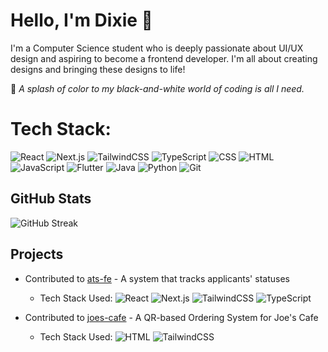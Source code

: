 # Hello, I'm Dixie 👋

I'm a Computer Science student who is deeply passionate about UI/UX design and aspiring to become a frontend developer. I'm all about creating designs and bringing these designs to life! 

🌈 *A splash of color to my black-and-white world of coding is all I need.*

# Tech Stack:
![React](https://img.shields.io/badge/React-20232A?style=for-the-badge&logo=react&logoColor=61DAFB)
![Next.js](https://img.shields.io/badge/Next.js-000000?style=for-the-badge&logo=nextdotjs&logoColor=white)
![TailwindCSS](https://img.shields.io/badge/Tailwind_CSS-38B2AC?style=for-the-badge&logo=tailwind-css&logoColor=white)
![TypeScript](https://img.shields.io/badge/TypeScript-3178C6?style=for-the-badge&logo=typescript&logoColor=white)
![CSS](https://img.shields.io/badge/CSS-1572B6?style=for-the-badge&logo=css3&logoColor=white)
![HTML](https://img.shields.io/badge/HTML-E34F26?style=for-the-badge&logo=html5&logoColor=white)
![JavaScript](https://img.shields.io/badge/JavaScript-323330?style=for-the-badge&logo=javascript&logoColor=f7df1e)
![Flutter](https://img.shields.io/badge/Flutter-02569B?style=for-the-badge&logo=flutter&logoColor=white)
![Java](https://img.shields.io/badge/Java-007396?style=for-the-badge&logo=java&logoColor=white)
![Python](https://img.shields.io/badge/Python-3670A0?style=for-the-badge&logo=python&logoColor=ffdd54)
![Git](https://img.shields.io/badge/Git-F05032?style=for-the-badge&logo=git&logoColor=white)

## GitHub Stats
![GitHub Streak](https://github-readme-streak-stats.herokuapp.com/?user=dmarxie&theme=merko)

## Projects

- Contributed to [ats-fe](https://github.com/ingenuity-ph/ats-fe) - A system that tracks applicants' statuses
  - Tech Stack Used:
    ![React](https://img.shields.io/badge/React-20232A?style=for-the-badge&logo=react&logoColor=61DAFB)
    ![Next.js](https://img.shields.io/badge/Next.js-000000?style=for-the-badge&logo=nextdotjs&logoColor=white)
    ![TailwindCSS](https://img.shields.io/badge/Tailwind_CSS-38B2AC?style=for-the-badge&logo=tailwind-css&logoColor=white)
    ![TypeScript](https://img.shields.io/badge/TypeScript-3178C6?style=for-the-badge&logo=typescript&logoColor=white)
    
- Contributed to [joes-cafe](https://github.com/dkeithdj/joes-cafe) - A QR-based Ordering System for Joe's Cafe
  - Tech Stack Used:
    ![HTML](https://img.shields.io/badge/HTML-E34F26?style=for-the-badge&logo=html5&logoColor=white)
    ![TailwindCSS](https://img.shields.io/badge/Tailwind_CSS-38B2AC?style=for-the-badge&logo=tailwind-css&logoColor=white)


